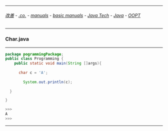 
---

###### [改善](https://github.com/ttltrk/0C/blob/master/README.MD) - [.co.](https://github.com/ttltrk/PRG/blob/master/CODING.MD) - [manuals](https://github.com/ttltrk/PRG/blob/master/MAN.MD) - [basic manuals](https://github.com/ttltrk/PRG/blob/master/MANUALS.MD) - [Java Tech](https://github.com/ttltrk/PRG/blob/master/JAVA/DOC/JT/JT.MD) - [Java](https://github.com/ttltrk/PRG/blob/master/JAVA/DOC/BJM/BJM.MD) - [OOPT](https://github.com/ttltrk/PRG/blob/master/JAVA/DOC/BJM/EXAMP/OOPT.MD)

---

### Char.java

---

```java
package pogrammingPackage;
public class Programming {
	public static void main(String []args){
        
      char c = 'A'; 
		
		System.out.println(c);
         		  
  }

}

>>>
A
>>>
```

---
